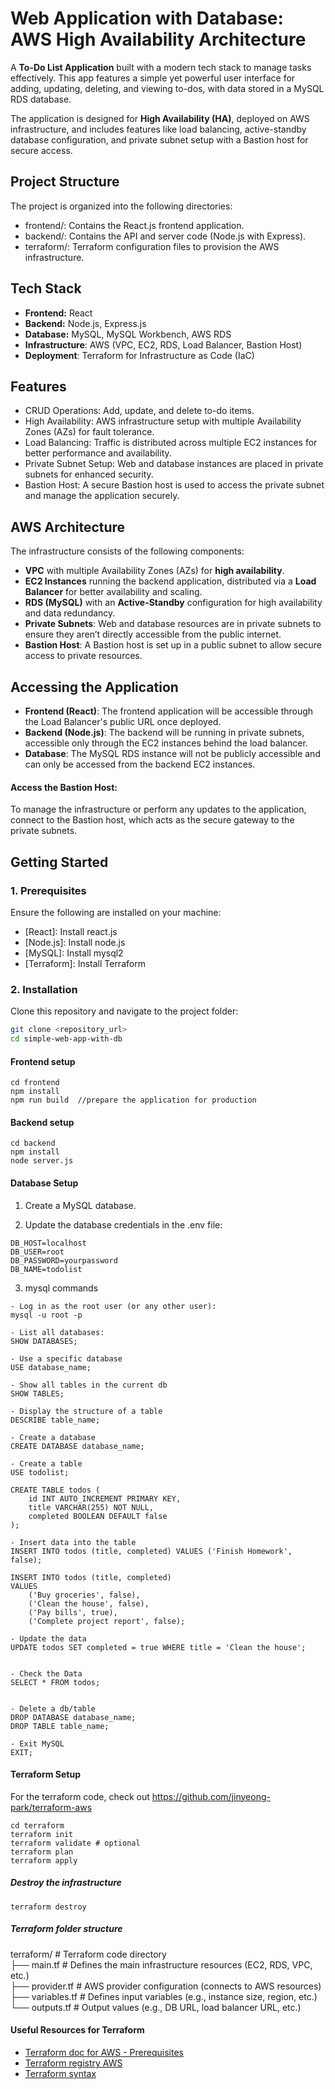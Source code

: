 # Web Application with Database: AWS High Availability Architecture 

A **To-Do List Application** built with a modern tech stack to manage tasks effectively.
This app features a simple yet powerful user interface for adding, updating, deleting, and viewing to-dos, with data stored in a MySQL RDS database.

The application is designed for **High Availability (HA)**, deployed on AWS infrastructure, and includes features like load balancing, active-standby database configuration, and private subnet setup with a Bastion host for secure access.


## **Project Structure**
The project is organized into the following directories:

- frontend/: Contains the React.js frontend application.
- backend/: Contains the API and server code (Node.js with Express).
- terraform/: Terraform configuration files to provision the AWS infrastructure.


## **Tech Stack**
- **Frontend:** React  
- **Backend:** Node.js, Express.js  
- **Database:** MySQL, MySQL Workbench, AWS RDS  
- **Infrastructure**: AWS (VPC, EC2, RDS, Load Balancer, Bastion Host)
- **Deployment**: Terraform for Infrastructure as Code (IaC)


## **Features**
- CRUD Operations: Add, update, and delete to-do items.
- High Availability: AWS infrastructure setup with multiple Availability Zones (AZs) for fault tolerance.
- Load Balancing: Traffic is distributed across multiple EC2 instances for better performance and availability.
- Private Subnet Setup: Web and database instances are placed in private subnets for enhanced security.
- Bastion Host: A secure Bastion host is used to access the private subnet and manage the application securely.


## AWS Architecture
The infrastructure consists of the following components:

- **VPC** with multiple Availability Zones (AZs) for **high availability**.
- **EC2 Instances** running the backend application, distributed via a **Load Balancer** for better availability and scaling.
- **RDS (MySQL)** with an **Active-Standby** configuration for high availability and data redundancy.
- **Private Subnets**: Web and database resources are in private subnets to ensure they aren’t directly accessible from the public internet.
- **Bastion Host**: A Bastion host is set up in a public subnet to allow secure access to private resources.

## Accessing the Application
- **Frontend (React)**: The frontend application will be accessible through the Load Balancer's public URL once deployed.
- **Backend (Node.js)**: The backend will be running in private subnets, accessible only through the EC2 instances behind the load balancer.
- **Database**: The MySQL RDS instance will not be publicly accessible and can only be accessed from the backend EC2 instances.

#### Access the Bastion Host:
To manage the infrastructure or perform any updates to the application, connect to the Bastion host, which acts as the secure gateway to the private subnets.

## **Getting Started**

### **1. Prerequisites**
Ensure the following are installed on your machine:
- [React]: Install react.js 
- [Node.js]: Install node.js 
- [MySQL]: Install mysql2
- [Terraform]: Install Terraform

### **2. Installation**
Clone this repository and navigate to the project folder:
```bash
git clone <repository_url>
cd simple-web-app-with-db
```

#### Frontend setup
```
cd frontend
npm install
npm run build  //prepare the application for production 
```


#### Backend setup
```
cd backend
npm install
node server.js
```


#### Database Setup
1. Create a MySQL database.

2. Update the database credentials in the .env file:
```
DB_HOST=localhost
DB_USER=root
DB_PASSWORD=yourpassword
DB_NAME=todolist
```

3. mysql commands
```
- Log in as the root user (or any other user): 
mysql -u root -p

- List all databases:
SHOW DATABASES;

- Use a specific database
USE database_name;

- Show all tables in the current db
SHOW TABLES;

- Display the structure of a table
DESCRIBE table_name;

- Create a database
CREATE DATABASE database_name;

- Create a table
USE todolist;

CREATE TABLE todos (
    id INT AUTO_INCREMENT PRIMARY KEY,
    title VARCHAR(255) NOT NULL,
    completed BOOLEAN DEFAULT false
);

- Insert data into the table
INSERT INTO todos (title, completed) VALUES ('Finish Homework', false);

INSERT INTO todos (title, completed) 
VALUES 
    ('Buy groceries', false),
    ('Clean the house', false),
    ('Pay bills', true),
    ('Complete project report', false);

- Update the data
UPDATE todos SET completed = true WHERE title = 'Clean the house';


- Check the Data
SELECT * FROM todos;


- Delete a db/table
DROP DATABASE database_name;
DROP TABLE table_name;

- Exit MySQL
EXIT;
```

#### Terraform Setup

For the terraform code, check out https://github.com/jinyeong-park/terraform-aws

```
cd terraform
terraform init
terraform validate # optional
terraform plan
terraform apply
```


##### Destroy the infrastructure
```
terraform destroy
```

##### Terraform folder structure
terraform/                  # Terraform code directory  
├── main.tf                 # Defines the main infrastructure resources (EC2, RDS, VPC, etc.)  
├── provider.tf             # AWS provider configuration (connects to AWS resources)  
├── variables.tf            # Defines input variables (e.g., instance size, region, etc.)  
└── outputs.tf              # Output values (e.g., DB URL, load balancer URL, etc.)


#### Useful Resources for Terraform
- [Terraform doc for AWS - Prerequisites](https://developer.hashicorp.com/terraform/tutorials/aws-get-started/aws-build)
- [Terraform registry AWS](https://registry.terraform.io/providers/hashicorp/aws/latest)
- [Terraform syntax](https://developer.hashicorp.com/terraform/language)

<!-- 시간 되면.... 밑의 구조로 수정 -->
<!-- terraform/                         # Terraform code for provisioning AWS resources
    ├── modules/                   # Reusable Terraform modules
    │   ├── vpc/                   # VPC and subnet configuration
    │   │   ├── main.tf            # VPC, subnets, route tables
    │   │   └── variables.tf       # VPC variables
    │   ├── ec2/                   # EC2 instance module (Bastion Host)
    │   │   ├── main.tf            # Bastion Host and security groups
    │   │   └── variables.tf       # EC2 variables
    │   ├── rds/                   # RDS (Active-Standby) module
    │   │   ├── main.tf            # RDS setup for Active-Standby
    │   │   └── variables.tf       # RDS variables
    │   └── alb/                   # Application Load Balancer (ALB) module
    │       ├── main.tf            # ALB setup (load balancing)
    │       └── variables.tf       # ALB variables
    ├── main.tf                    # Main entry point, tying everything together
    ├── provider.tf                # AWS provider configuration
    ├── variables.tf               # Variables (e.g., region, instance types)
    ├── outputs.tf                 # Outputs (e.g., DB endpoint, ALB URL)
    └── terraform_backend.tf       # Backend configuration (optional, for remote state management) -->
